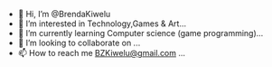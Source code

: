 - 👋 Hi, I’m @BrendaKiwelu
- 👀 I’m interested in Technology,Games & Art...
- 🌱 I’m currently learning Computer science (game programming)...
- 💞️ I’m looking to collaborate on  ...
- 📫 How to reach me BZKiwelu@gmail.com ...

<!---
BrendaKiwelu/BrendaKiwelu is a ✨ special ✨ repository because its `README.md` (this file) appears on your GitHub profile.
You can click the Preview link to take a look at your changes.
--->
